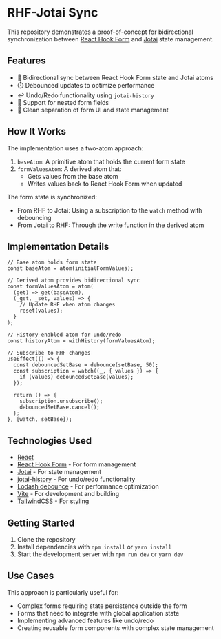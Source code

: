 # RHF-Jotai Sync

This repository demonstrates a proof-of-concept for bidirectional synchronization between [React Hook Form](https://react-hook-form.com/) and [Jotai](https://jotai.org/) state management.

## Features

- 🔄 Bidirectional sync between React Hook Form state and Jotai atoms
- ⏱️ Debounced updates to optimize performance
- ↩️ Undo/Redo functionality using `jotai-history`
- 🌳 Support for nested form fields
- 🎯 Clean separation of form UI and state management

## How It Works

The implementation uses a two-atom approach:

1. `baseAtom`: A primitive atom that holds the current form state
2. `formValuesAtom`: A derived atom that:
   - Gets values from the base atom
   - Writes values back to React Hook Form when updated

The form state is synchronized:
- From RHF to Jotai: Using a subscription to the `watch` method with debouncing
- From Jotai to RHF: Through the write function in the derived atom

## Implementation Details

```tsx
// Base atom holds form state
const baseAtom = atom(initialFormValues);

// Derived atom provides bidirectional sync
const formValuesAtom = atom(
  (get) => get(baseAtom),
  (_get, _set, values) => {
    // Update RHF when atom changes
    reset(values);
  }
);

// History-enabled atom for undo/redo
const historyAtom = withHistory(formValuesAtom);

// Subscribe to RHF changes
useEffect(() => {
  const debouncedSetBase = debounce(setBase, 50);
  const subscription = watch((_, { values }) => {
    if (values) debouncedSetBase(values);
  });
  
  return () => {
    subscription.unsubscribe();
    debouncedSetBase.cancel();
  };
}, [watch, setBase]);
```

## Technologies Used

- [React](https://reactjs.org/)
- [React Hook Form](https://react-hook-form.com/) - For form management
- [Jotai](https://jotai.org/) - For state management
- [jotai-history](https://github.com/jotai-labs/jotai-history) - For undo/redo functionality
- [Lodash debounce](https://lodash.com/docs/#debounce) - For performance optimization
- [Vite](https://vitejs.dev/) - For development and building
- [TailwindCSS](https://tailwindcss.com/) - For styling

## Getting Started

1. Clone the repository
2. Install dependencies with `npm install` or `yarn install`
3. Start the development server with `npm run dev` or `yarn dev`

## Use Cases

This approach is particularly useful for:

- Complex forms requiring state persistence outside the form
- Forms that need to integrate with global application state
- Implementing advanced features like undo/redo
- Creating reusable form components with complex state management